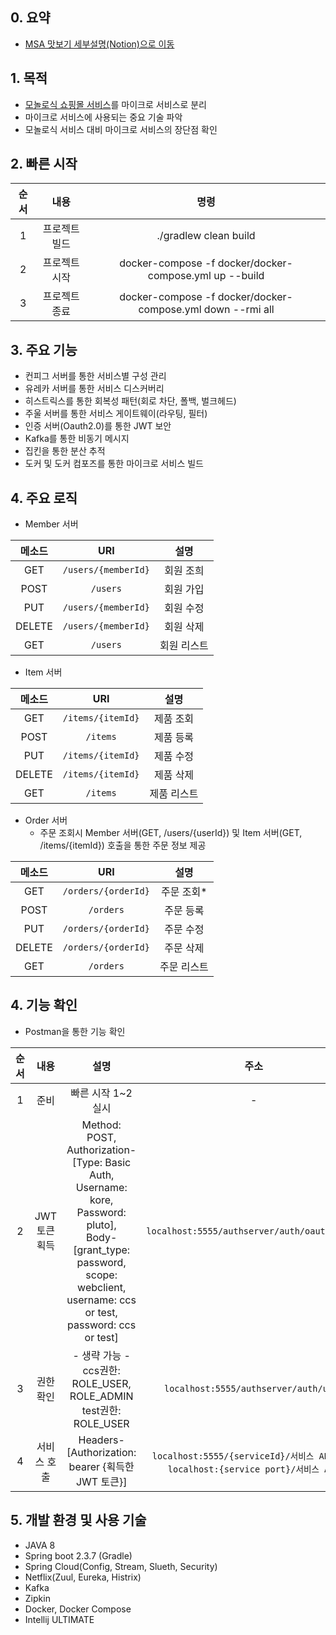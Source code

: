 ## 0. 요약
- [MSA 맛보기 세부설명(Notion)으로 이동](https://diagnostic-octopus-3df.notion.site/MSA-32a5da497c95466ea714120cab3a7e20)

## 1. 목적         
- [모놀로식 쇼핑몰 서비스](https://github.com/Cheol-Soon-Choi/pluto)를 마이크로 서비스로 분리
- 마이크로 서비스에 사용되는 중요 기술 파악
- 모놀로식 서비스 대비 마이크로 서비스의 장단점 확인

## 2. 빠른 시작 
|순서|내용|명령|
|:---:|:---:|:---:|
|1|프로젝트 빌드|./gradlew clean build|
|2|프로젝트 시작|docker-compose -f docker/docker-compose.yml up --build|
|3|프로젝트 종료|docker-compose -f docker/docker-compose.yml down --rmi all|
        
## 3. 주요 기능
- 컨피그 서버를 통한 서비스별 구성 관리
- 유레카 서버를 통한 서비스 디스커버리
- 히스트릭스를 통한 회복성 패턴(회로 차단, 폴백, 벌크헤드)
- 주울 서버를 통한 서비스 게이트웨이(라우팅, 필터)
- 인증 서버(Oauth2.0)를 통한 JWT 보안
- Kafka를 통한 비동기 메시지
- 집킨을 통한 분산 추적
- 도커 및 도커 컴포즈를 통한 마이크로 서비스 빌드

## 4. 주요 로직
- Member 서버
  
|메소드|URI|설명|
|:---:|:---:|:---:|
|GET|`/users/{memberId}`|회원 조희|
|POST|`/users`|회원 가입|
|PUT|`/users/{memberId}`|회원 수정|
|DELETE|`/users/{memberId}`|회원 삭제|
|GET|`/users`|회원 리스트|
- Item 서버
  
|메소드|URI|설명|
|:---:|:---:|:---:|
|GET|`/items/{itemId}`|제품 조회|
|POST|`/items`|제품 등록|
|PUT|`/items/{itemId}`|제품 수정|
|DELETE|`/items/{itemId}`|제품 삭제|
|GET|`/items`|제품 리스트|
- Order 서버
  - 주문 조회시 Member 서버(GET, /users/{userId}) 및 Item 서버(GET, /items/{itemId}) 호출을 통한 주문 정보 제공
  
|메소드|URI|설명|
|:---:|:---:|:---:|
|GET|`/orders/{orderId}`|주문 조회*|
|POST|`/orders`|주문 등록|
|PUT|`/orders/{orderId}`|주문 수정|
|DELETE|`/orders/{orderId}`|주문 삭제|
|GET|`/orders`|주문 리스트|

## 4. 기능 확인
- Postman을 통한 기능 확인 
  
|순서|내용|설명|주소|
|:---:|:---:|:---:|:---:|
|1|준비|빠른 시작 1~2 실시|-|
|2|JWT 토큰 획득|Method: POST,</br>Authorization-[Type: Basic Auth, Username: kore, Password: pluto],</br>Body-[grant_type: password, scope: webclient, username: ccs or test, password: ccs or test]|`localhost:5555/authserver/auth/oauth/token`|
|3|권한 확인|- 생략 가능 -</br>ccs권한: ROLE_USER, ROLE_ADMIN</br>test권한: ROLE_USER|`localhost:5555/authserver/auth/user`|
|4|서비스 호출|Headers-[Authorization: bearer {획득한 JWT 토큰}]|`localhost:5555/{serviceId}/서비스 API` 또는</br>`localhost:{service port}/서비스 API`|

## 5. 개발 환경 및 사용 기술
- JAVA 8
- Spring boot 2.3.7 (Gradle)
- Spring Cloud(Config, Stream, Slueth, Security)
- Netflix(Zuul, Eureka, Histrix)
- Kafka
- Zipkin
- Docker, Docker Compose
- Intellij ULTIMATE
